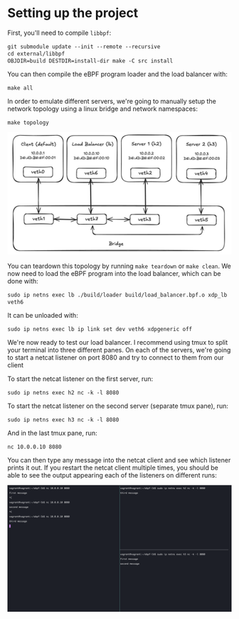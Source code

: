 # Setting up the project

First, you'll need to compile `libbpf`:

```
git submodule update --init --remote --recursive
cd external/libbpf
OBJDIR=build DESTDIR=install-dir make -C src install
```

You can then compile the eBPF program loader and the load balancer with:

```
make all
```

In order to emulate different servers, we're going to manually setup the network
topology using a linux bridge and network namespaces:

```
make topology
```

![Topology](images/topology.png)

You can teardown this topology by running `make teardown` or `make clean`. We
now need to load the eBPF program into the load balancer, which can be done
with:

```
sudo ip netns exec lb ./build/loader build/load_balancer.bpf.o xdp_lb veth6
```

It can be unloaded with:

```
sudo ip netns exec lb ip link set dev veth6 xdpgeneric off
```

We're now ready to test our load balancer. I recommend using tmux to split your
terminal into three different panes. On each of the servers, we're going to
start a netcat listener on port 8080 and try to connect to them from our client

To start the netcat listener on the first server, run:

```
sudo ip netns exec h2 nc -k -l 8080
```

To start the netcat listener on the second server (separate tmux pane), run:

```
sudo ip netns exec h3 nc -k -l 8080
```

And in the last tmux pane, run:

```
nc 10.0.0.10 8080
```

You can then type any message into the netcat client and see which listener
prints it out. If you restart the netcat client multiple times, you should be
able to see the output appearing each of the listeners on different runs: 

![Output](images/output.png)
